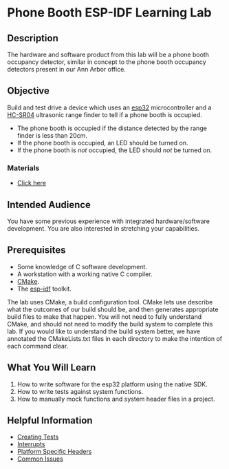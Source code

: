 # Phone Booth ESP-IDF Learning Lab

## Description

The hardware and software product from this lab will be a phone booth occupancy
detector, similar in concept to the phone booth occupancy detectors present in
our Ann Arbor office.

## Objective

Build and test drive a device which uses an [esp32](https://docs.espressif.com/projects/esp-idf/en/latest/hw-reference/get-started-devkitc.html) microcontroller and a 
[HC-SR04](https://cdn.sparkfun.com/datasheets/Sensors/Proximity/HCSR04.pdf) 
ultrasonic range finder to tell if a phone booth is occupied.

* The phone booth is occupied if the distance detected by the range finder is 
  less than 20cm.
* If the phone booth is occupied, an LED should be turned on.
* If the phone booth is *not* occupied, the LED should *not* be turned on.

### Materials

* [Click here](materials.md)

## Intended Audience

You have some previous experience with integrated hardware/software
development.  You are also interested in stretching your capabilities.

## Prerequisites

* Some knowledge of C software development.
* A workstation with a working native C compiler.
* [CMake](https://cmake.org/).
* The [esp-idf](https://docs.espressif.com/projects/esp-idf/en/stable/get-started/) toolkit.

The lab uses CMake, a build configuration tool.  CMake lets use describe what the outcomes of 
our build should be, and then generates appropriate build files to make that happen.  You will
not need to fully understand CMake, and should not need to modify the build system to complete
this lab.  If you would like to understand the build system better, we have annotated the 
CMakeLists.txt files in each directory to make the intention of each command clear.

## What You Will Learn

1. How to write software for the esp32 platform using the native SDK.
1. How to write tests against system functions.
1. How to manually mock functions and system header files in a project.

## Helpful Information

* [Creating Tests](creating-tests.md)
* [Interrupts](interrupts.md)
* [Platform Specific Headers](platform-specific-headers.md)
* [Common Issues](common-issues.md)